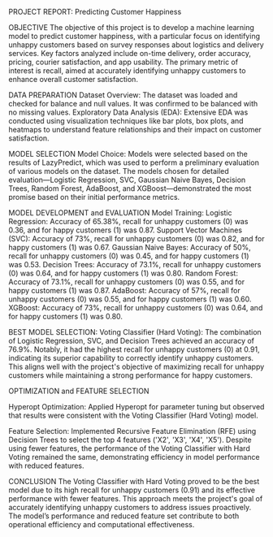 PROJECT REPORT: Predicting Customer Happiness

OBJECTIVE
The objective of this project is to develop a machine learning model to predict customer happiness, with a particular focus on identifying unhappy customers based on survey responses about logistics and delivery services. Key factors analyzed include on-time delivery, order accuracy, pricing, courier satisfaction, and app usability. The primary metric of interest is recall, aimed at accurately identifying unhappy customers to enhance overall customer satisfaction.

DATA PREPARATION
Dataset Overview: The dataset was loaded and checked for balance and null values. It was confirmed to be balanced with no missing values.
Exploratory Data Analysis (EDA): Extensive EDA was conducted using visualization techniques like bar plots, box plots, and heatmaps to understand feature relationships and their impact on customer satisfaction.

MODEL SELECTION
Model Choice: Models were selected based on the results of LazyPredict, which was used to perform a preliminary evaluation of various models on the dataset. The models chosen for detailed evaluation—Logistic Regression, SVC, Gaussian Naive Bayes, Decision Trees, Random Forest, AdaBoost, and XGBoost—demonstrated the most promise based on their initial performance metrics.

MODEL DEVELOPMENT and EVALUATION
Model Training:
Logistic Regression: Accuracy of 65.38%, recall for unhappy customers (0) was 0.36, and for happy customers (1) was 0.87.
Support Vector Machines (SVC): Accuracy of 73%, recall for unhappy customers (0) was 0.82, and for happy customers (1) was 0.67.
Gaussian Naive Bayes: Accuracy of 50%, recall for unhappy customers (0) was 0.45, and for happy customers (1) was 0.53.
Decision Trees: Accuracy of 73.1%, recall for unhappy customers (0) was 0.64, and for happy customers (1) was 0.80.
Random Forest: Accuracy of 73.1%, recall for unhappy customers (0) was 0.55, and for happy customers (1) was 0.87.
AdaBoost: Accuracy of 57%, recall for unhappy customers (0) was 0.55, and for happy customers (1) was 0.60.
XGBoost: Accuracy of 73%, recall for unhappy customers (0) was 0.64, and for happy customers (1) was 0.80.

BEST MODEL SELECTION:
Voting Classifier (Hard Voting): The combination of Logistic Regression, SVC, and Decision Trees achieved an accuracy of 76.9%. Notably, it had the highest recall for unhappy customers (0) at 0.91, indicating its superior capability to correctly identify unhappy customers. This aligns well with the project's objective of maximizing recall for unhappy customers while maintaining a strong performance for happy customers.

OPTIMIZATION and FEATURE SELECTION

Hyperopt Optimization: Applied Hyperopt for parameter tuning but observed that results were consistent with the Voting Classifier (Hard Voting) model.

Feature Selection: Implemented Recursive Feature Elimination (RFE) using Decision Trees to select the top 4 features ('X2', 'X3', 'X4', 'X5'). Despite using fewer features, the performance of the Voting Classifier with Hard Voting remained the same, demonstrating efficiency in model performance with reduced features.

CONCLUSION
The Voting Classifier with Hard Voting proved to be the best model due to its high recall for unhappy customers (0.91) and its effective performance with fewer features. This approach meets the project's goal of accurately identifying unhappy customers to address issues proactively. The model’s performance and reduced feature set contribute to both operational efficiency and computational effectiveness.

